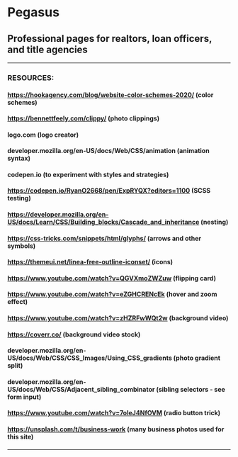 # Pegasus


## Professional pages for realtors, loan officers, and title agencies

---


### RESOURCES:
#### https://hookagency.com/blog/website-color-schemes-2020/  (color schemes)
#### https://bennettfeely.com/clippy/  (photo clippings)
#### logo.com  (logo creator)
#### developer.mozilla.org/en-US/docs/Web/CSS/animation (animation syntax)
#### codepen.io  (to experiment with styles and strategies)
#### https://codepen.io/RyanO2668/pen/ExpRYQX?editors=1100 (SCSS testing)
#### https://developer.mozilla.org/en-US/docs/Learn/CSS/Building_blocks/Cascade_and_inheritance (nesting)
#### https://css-tricks.com/snippets/html/glyphs/ (arrows and other symbols)
#### https://themeui.net/linea-free-outline-iconset/ (icons)
#### https://www.youtube.com/watch?v=QGVXmoZWZuw (flipping card)
#### https://www.youtube.com/watch?v=eZGHCRENcEk (hover and zoom effect)
#### https://www.youtube.com/watch?v=zHZRFwWQt2w (background video)
#### https://coverr.co/ (background video stock)
#### developer.mozilla.org/en-US/docs/Web/CSS/CSS_Images/Using_CSS_gradients (photo gradient split)
#### developer.mozilla.org/en-US/docs/Web/CSS/Adjacent_sibling_combinator (sibling selectors - see form input)
#### https://www.youtube.com/watch?v=7oleJ4NfOVM (radio button trick)
#### https://unsplash.com/t/business-work (many business photos used for this site)
#### 
---